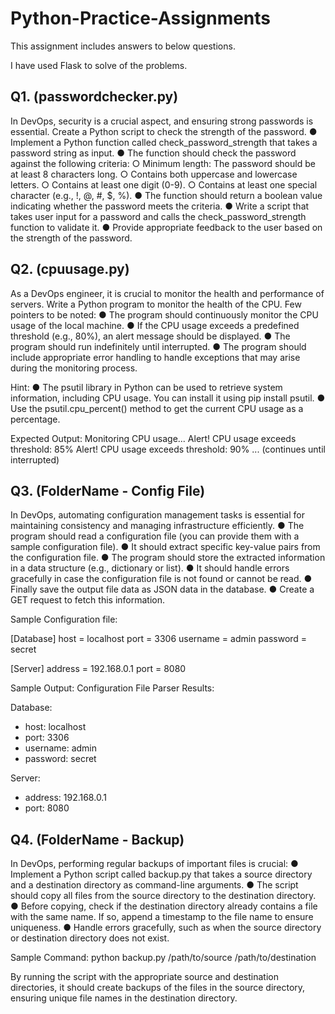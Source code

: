 # Python-Practice-Assignments
This assignment includes answers to below questions.

I have used Flask to solve of the problems.

## Q1. (passwordchecker.py)
In DevOps, security is a crucial aspect, and ensuring strong passwords is essential. Create a Python script to check the strength of the password. 
●       Implement a Python function called check_password_strength that takes a password string as input.
●       The function should check the password against the following criteria:
○       Minimum length: The password should be at least 8 characters long.
○       Contains both uppercase and lowercase letters.
○       Contains at least one digit (0-9).
○       Contains at least one special character (e.g., !, @, #, $, %).
●       The function should return a boolean value indicating whether the password meets the criteria.
●       Write a script that takes user input for a password and calls the check_password_strength function to validate it.
●       Provide appropriate feedback to the user based on the strength of the password.  


## Q2. (cpuusage.py)
As a DevOps engineer, it is crucial to monitor the health and performance of servers. Write a Python program to monitor the health of the CPU. Few pointers to be noted:
●       The program should continuously monitor the CPU usage of the local machine.
●       If the CPU usage exceeds a predefined threshold (e.g., 80%), an alert message should be displayed.
●       The program should run indefinitely until interrupted.
●      The program should include appropriate error handling to handle exceptions that may arise during the monitoring process.

Hint:
●       The psutil library in Python can be used to retrieve system information, including CPU usage. You can install it using pip install psutil.
●       Use the psutil.cpu_percent() method to get the current CPU usage as a percentage.

Expected Output:
Monitoring CPU usage...
Alert! CPU usage exceeds threshold: 85%
Alert! CPU usage exceeds threshold: 90%
... (continues until interrupted) 


## Q3. (FolderName - Config File)
In DevOps, automating configuration management tasks is essential for maintaining consistency and managing infrastructure efficiently.
●       The program should read a configuration file (you can provide them with a sample configuration file).
●       It should extract specific key-value pairs from the configuration file.
●       The program should store the extracted information in a data structure (e.g., dictionary or list).
●       It should handle errors gracefully in case the configuration file is not found or cannot be read.
●       Finally save the output file data as JSON data in the database.
●       Create a GET request to fetch this information.

Sample Configuration file: 

[Database]
host = localhost
port = 3306
username = admin
password = secret

[Server]
address = 192.168.0.1
port = 8080

Sample Output: 
Configuration File Parser Results:

Database:
- host: localhost
- port: 3306
- username: admin
- password: secret

Server:
- address: 192.168.0.1
- port: 8080 

## Q4. (FolderName - Backup) 
In DevOps, performing regular backups of important files is crucial:
●       Implement a Python script called backup.py that takes a source directory and a destination directory as command-line arguments.
●       The script should copy all files from the source directory to the destination directory.
●       Before copying, check if the destination directory already contains a file with the same name. If so, append a timestamp to the file name to ensure uniqueness.
●       Handle errors gracefully, such as when the source directory or destination directory does not exist.

Sample Command:
python backup.py /path/to/source /path/to/destination

By running the script with the appropriate source and destination directories, it should create backups of the files in the source directory, ensuring unique file names in the destination directory.
